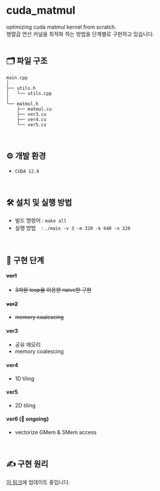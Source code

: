 # cuda_matmul
optimizing cuda matmul kernel from scratch. </br>
행렬곱 연산 커널을 최적화 하는 방법을 단계별로 구현하고 있습니다.
</br></br>

## 🗂️ 파일 구조
```
main.cpp
│
├── utils.h
│   └── utils.cpp
│
└── matmul.h
    ├── matmul.cu
    ├── ver3.cu
    ├── ver4.cu
    └── ver5.cu
```
</br>

## ⚙️ 개발 환경
- `CUDA 12.6`
</br>

## 🛠️ 설치 및 실행 방법
- 빌드 명령어 : `make all`
- 실행 방법 &nbsp; &nbsp;: `./main -v 3 -m 320 -k 640 -n 320`
</br>

## 📌 구현 단계
#### ~~ver1~~
- ~~3차원 loop을 이용한 naive한 구현~~
#### ~~ver2~~
- ~~memory coalescing~~
#### ver3
- 공유 메모리
- memory coalescing
#### ver4
- 1D tiling
#### ver5
- 2D tiling

#### ver6 (🚧 ongoing)
- vectorize GMem & SMem access
</br>

## ✍️ 구현 원리
<a href="https://tarry-devourer-382.notion.site/SGEMM-1172102a5e3980cfb3f2fcfdf82f6155?pvs=4">이 링크</a>에 업데이트 중입니다.
